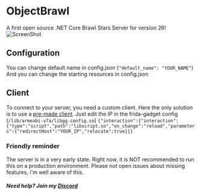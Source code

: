 # ObjectBrawl
A first open source .NET Core Brawl Stars Server for version 26!
![ScreenShot](https://cdn.discordapp.com/attachments/728556050285985823/728667043397632010/Screenshot_20200703-204228_BS_v26.jpg) 

## Configuration
You can change default name in config.json
(```"default_name": "YOUR_NAME"```)
And you can change the starting resources in config.json

## Client
To connect to your server, you need a custom client. Here the only solution is to use a [pre-made client](https://drive.google.com/file/d/13CevFvqsLW2xzjEEOWGSh__1xRSXJmFh/view?usp=sharing).
Just edit the IP in the frida-gadget config (```/lib/armeabi-v7a/libgg.config.so```)
```{"interaction":{"interaction":{"type":"script","path":"libscript.so","on_change":"reload","parameters":{"redirectHost":"YOUR_IP","relocate":true}}}```

### Friendly reminder
The server is in a very early state. Right now, it is NOT recommended to run this on a production environment. Please not open issues about missing features, i'm well aware of this. 

##### Need help? Join my [Discord](https://discord.gg/VPWMxWm)
